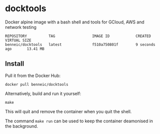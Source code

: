 docktools
===

Docker alpine image with a bash shell and tools for GCloud, AWS and network testing


```
REPOSITORY          TAG                 IMAGE ID            CREATED             VIRTUAL SIZE
benneic/docktools   latest              f510a750801f        9 seconds ago       13.41 MB
```

Install
---

Pull it from the Docker Hub:

```
docker pull benneic/docktools
```

Alternatively, build and run it yourself:

```
make
```
This will quit and remove the container when you quit the shell.

The command `make run` can be used to keep the container deamonised in the background.
